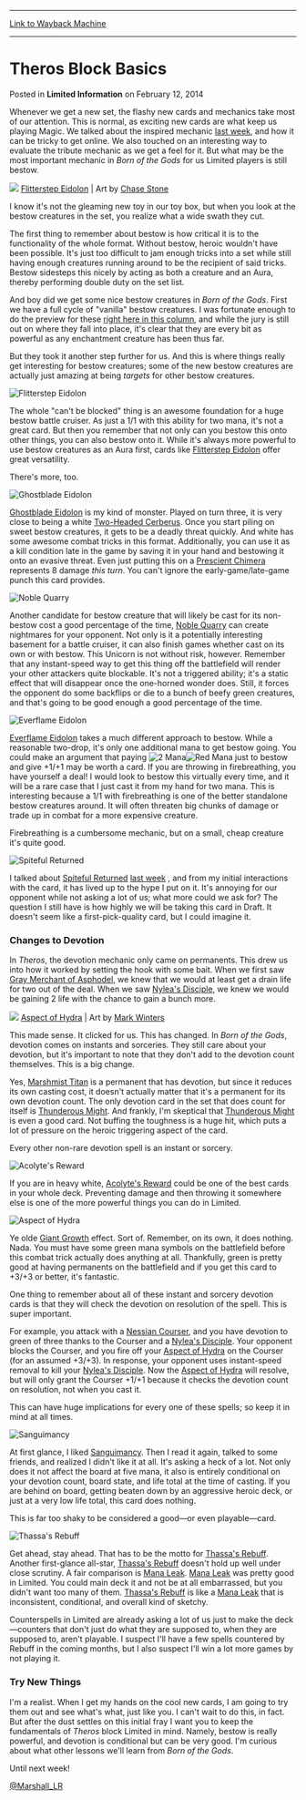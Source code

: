 
---
[Link to Wayback Machine](https://web.archive.org/web/20160724142214/http://magic.wizards.com/en/articles/archive/limited-information/theros-block-basics-2014-02-14)

[_metadata_:description]:- "Whenever we get a new set, the flashy new cards and mechanics take most of our attention. This is normal, as exciting new cards are what keep us playing Magic. We talked about the inspired mechanic last week, and how it can be tricky to get online. We also touched on an interesting way to evaluate the tribute mechanic as we get a feel for it. But what may be the most important mechanic in Born of the Gods for us Limited players is still bestow."
[_metadata_:generator]:- "Drupal 7 (http://drupal.org)"
[_metadata_:node]:- "154681"
[_metadata_:path_date]:- "2014-02-14"
[_metadata_:publish_date]:- "2014-02-12"
[_metadata_:source]:- "div-main-content"
[_metadata_:title]:- "Theros Block Basics"
[_metadata_:wayback_capture_timestamp]:- "2016-07-24 14:22:14"
[_metadata_:wayback_raw_url]:- "https://web.archive.org/web/20160724142214id_/http://magic.wizards.com/en/articles/archive/limited-information/theros-block-basics-2014-02-14"
[_metadata_:wayback_url]:- "http://magic.wizards.com/en/articles/archive/limited-information/theros-block-basics-2014-02-14"
---


Theros Block Basics
===================



 Posted in **Limited Information**
 on February 12, 2014 










Whenever we get a new set, the flashy new cards and mechanics take most of our attention. This is normal, as exciting new cards are what keep us playing Magic. We talked about the inspired mechanic [last week](http://archive.wizards.com/Magic/magazine/Article.aspx?x=mtg/daily/li/285), and how it can be tricky to get online. We also touched on an interesting way to evaluate the tribute mechanic as we get a feel for it. But what may be the most important mechanic in *Born of the Gods* for us Limited players is still bestow.


![](https://media.wizards.com/images/magic/daily/li/2014/li_wk06_286_cardarc_flitterstepeidolon.jpg)
[Flitterstep Eidolon](http://gatherer.wizards.com/Pages/Card/Details.aspx?name=Flitterstep+Eidolon) | Art by [Chase Stone](http://gatherer.wizards.com/pages/search/default.aspx?output=spoiler&method=visual&action=advanced&artist=%5B%22chase%20stone%22%5D)


I know it's not the gleaming new toy in our toy box, but when you look at the bestow creatures in the set, you realize what a wide swath they cut.


The first thing to remember about bestow is how critical it is to the functionality of the whole format. Without bestow, heroic wouldn't have been possible. It's just too difficult to jam enough tricks into a set while still having enough creatures running around to be the recipient of said tricks. Bestow sidesteps this nicely by acting as both a creature and an Aura, thereby performing double duty on the set list.


And boy did we get some nice bestow creatures in *Born of the Gods*. First we have a full cycle of "vanilla" bestow creatures. I was fortunate enough to do the preview for these [right here in this column](http://archive.wizards.com/Magic/magazine/Article.aspx?x=mtg/daily/li/283), and while the jury is still out on where they fall into place, it's clear that they are every bit as powerful as any enchantment creature has been thus far.


But they took it another step further for us. And this is where things really get interesting for bestow creatures; some of the new bestow creatures are actually just amazing at being *targets* for other bestow creatures.



![Flitterstep Eidolon](http://gatherer.wizards.com/Handlers/Image.ashx?size=small&type=card&name=Flitterstep%20Eidolon&options=)


The whole "can't be blocked" thing is an awesome foundation for a huge bestow battle cruiser. As just a 1/1 with this ability for two mana, it's not a great card. But then you remember that not only can you bestow this onto other things, you can also bestow onto it. While it's always more powerful to use bestow creatures as an Aura first, cards like [Flitterstep Eidolon](http://gatherer.wizards.com/Pages/Card/Details.aspx?name=Flitterstep+Eidolon) offer great versatility.


There's more, too.



![Ghostblade Eidolon](http://gatherer.wizards.com/Handlers/Image.ashx?size=small&type=card&name=Ghostblade%20Eidolon&options=)


[Ghostblade Eidolon](http://gatherer.wizards.com/Pages/Card/Details.aspx?name=Ghostblade+Eidolon) is my kind of monster. Played on turn three, it is very close to being a white [Two-Headed Cerberus](http://gatherer.wizards.com/Pages/Card/Details.aspx?name=Two-Headed+Cerberus). Once you start piling on sweet bestow creatures, it gets to be a deadly threat quickly. And white has some awesome combat tricks in this format. Additionally, you can use it as a kill condition late in the game by saving it in your hand and bestowing it onto an evasive threat. Even just putting this on a [Prescient Chimera](http://gatherer.wizards.com/Pages/Card/Details.aspx?name=Prescient+Chimera) represents 8 damage *this turn*. You can't ignore the early-game/late-game punch this card provides.



![Noble Quarry](http://gatherer.wizards.com/Handlers/Image.ashx?size=small&type=card&name=Noble%20Quarry&options=)


Another candidate for bestow creature that will likely be cast for its non-bestow cost a good percentage of the time, [Noble Quarry](http://gatherer.wizards.com/Pages/Card/Details.aspx?name=Noble+Quarry) can create nightmares for your opponent. Not only is it a potentially interesting basement for a battle cruiser, it can also finish games whether cast on its own or with bestow. This Unicorn is not without risk, however. Remember that any instant-speed way to get this thing off the battlefield will render your other attackers quite blockable. It's not a triggered ability; it's a static effect that will disappear once the one-horned wonder does. Still, it forces the opponent do some backflips or die to a bunch of beefy green creatures, and that's going to be good enough a good percentage of the time.



![Everflame Eidolon](http://gatherer.wizards.com/Handlers/Image.ashx?size=small&type=card&name=Everflame%20Eidolon&options=)


[Everflame Eidolon](http://gatherer.wizards.com/Pages/Card/Details.aspx?name=Everflame+Eidolon) takes a much different approach to bestow. While a reasonable two-drop, it's only one additional mana to get bestow going. You could make an argument that paying ![2 Mana](https://media.wizards.com/legacy/images/symbols/symbol_2_mana.gif)![Red Mana](https://media.wizards.com/legacy/images/symbols/red_mana.gif) just to bestow and give +1/+1 may be worth a card. If you are throwing in firebreathing, you have yourself a deal! I would look to bestow this virtually every time, and it will be a rare case that I just cast it from my hand for two mana. This is interesting because a 1/1 with firebreathing is one of the better standalone bestow creatures around. It will often threaten big chunks of damage or trade up in combat for a more expensive creature.


Firebreathing is a cumbersome mechanic, but on a small, cheap creature it's quite good.



![Spiteful Returned](http://gatherer.wizards.com/Handlers/Image.ashx?size=small&type=card&name=Spiteful%20Returned&options=)


I talked about [Spiteful Returned](http://gatherer.wizards.com/Pages/Card/Details.aspx?name=Spiteful+Returned) [last week](http://archive.wizards.com/Magic/magazine/Article.aspx?x=mtg/daily/li/285) , and from my initial interactions with the card, it has lived up to the hype I put on it. It's annoying for our opponent while not asking a lot of us; what more could we ask for? The question I still have is how highly we will be taking this card in Draft. It doesn't seem like a first-pick-quality card, but I could imagine it.



### Changes to Devotion



In *Theros*, the devotion mechanic only came on permanents. This drew us into how it worked by setting the hook with some bait. When we first saw [Gray Merchant of Asphodel](http://gatherer.wizards.com/Pages/Card/Details.aspx?name=Gray+Merchant+of+Asphodel), we knew that we would at least get a drain life for two out of the deal. When we saw [Nylea's Disciple](http://gatherer.wizards.com/Pages/Card/Details.aspx?name=Nylea%27s+Disciple), we knew we would be gaining 2 life with the chance to gain a bunch more.


![](https://media.wizards.com/images/magic/daily/li/2014/li_wk06_286_cardart_aspectofhydra.jpg)
[Aspect of Hydra](http://gatherer.wizards.com/Pages/Card/Details.aspx?name=Aspect+of+Hydra) | Art by [Mark Winters](http://gatherer.wizards.com/pages/search/default.aspx?output=spoiler&method=visual&action=advanced&artist=%5B%22mark%20winters%22%5D)


This made sense. It clicked for us. This has changed. In *Born of the Gods*, devotion comes on instants and sorceries. They still care about your devotion, but it's important to note that they don't add to the devotion count themselves. This is a big change.


Yes, [Marshmist Titan](http://gatherer.wizards.com/Pages/Card/Details.aspx?name=Marshmist+Titan) is a permanent that has devotion, but since it reduces its own casting cost, it doesn't actually matter that it's a permanent for its own devotion count. The only devotion card in the set that does count for itself is [Thunderous Might](http://gatherer.wizards.com/Pages/Card/Details.aspx?name=Thunderous+Might). And frankly, I'm skeptical that [Thunderous Might](http://gatherer.wizards.com/Pages/Card/Details.aspx?name=Thunderous+Might) is even a good card. Not buffing the toughness is a huge hit, which puts a lot of pressure on the heroic triggering aspect of the card.


Every other non-rare devotion spell is an instant or sorcery.



![Acolyte's Reward](http://gatherer.wizards.com/Handlers/Image.ashx?size=small&type=card&name=Acolyte%27s%20Reward&options=)


If you are in heavy white, [Acolyte's Reward](http://gatherer.wizards.com/Pages/Card/Details.aspx?name=Acolyte%27s+Reward) could be one of the best cards in your whole deck. Preventing damage and then throwing it somewhere else is one of the more powerful things you can do in Limited.



![Aspect of Hydra](http://gatherer.wizards.com/Handlers/Image.ashx?size=small&type=card&name=Aspect%20of%20Hydra&options=)


Ye olde [Giant Growth](http://gatherer.wizards.com/Pages/Card/Details.aspx?name=Giant+Growth) effect. Sort of. Remember, on its own, it does nothing. Nada. You must have some green mana symbols on the battlefield before this combat trick actually does anything at all. Thankfully, green is pretty good at having permanents on the battlefield and if you get this card to +3/+3 or better, it's fantastic.


One thing to remember about all of these instant and sorcery devotion cards is that they will check the devotion on resolution of the spell. This is super important.


For example, you attack with a [Nessian Courser](http://gatherer.wizards.com/Pages/Card/Details.aspx?name=Nessian+Courser), and you have devotion to green of three thanks to the Courser and a [Nylea's Disciple](http://gatherer.wizards.com/Pages/Card/Details.aspx?name=Nylea%27s+Disciple). Your opponent blocks the Courser, and you fire off your [Aspect of Hydra](http://gatherer.wizards.com/Pages/Card/Details.aspx?name=Aspect+of+Hydra) on the Courser (for an assumed +3/+3). In response, your opponent uses instant-speed removal to kill your [Nylea's Disciple](http://gatherer.wizards.com/Pages/Card/Details.aspx?name=Nylea%27s+Disciple). Now the [Aspect of Hydra](http://gatherer.wizards.com/Pages/Card/Details.aspx?name=Aspect+of+Hydra) will resolve, but will only grant the Courser +1/+1 because it checks the devotion count on resolution, not when you cast it.


This can have huge implications for every one of these spells; so keep it in mind at all times.



![Sanguimancy](http://gatherer.wizards.com/Handlers/Image.ashx?size=small&type=card&name=Sanguimancy&options=)


At first glance, I liked [Sanguimancy](http://gatherer.wizards.com/Pages/Card/Details.aspx?name=Sanguimancy). Then I read it again, talked to some friends, and realized I didn't like it at all. It's asking a heck of a lot. Not only does it not affect the board at five mana, it also is entirely conditional on your devotion count, board state, and life total at the time of casting. If you are behind on board, getting beaten down by an aggressive heroic deck, or just at a very low life total, this card does nothing.


This is far too shaky to be considered a good—or even playable—card.



![Thassa's Rebuff](http://gatherer.wizards.com/Handlers/Image.ashx?size=small&type=card&name=Thassa%27s%20Rebuff&options=)


Get ahead, stay ahead. That has to be the motto for [Thassa's Rebuff](http://gatherer.wizards.com/Pages/Card/Details.aspx?name=Thassa%27s+Rebuff). Another first-glance all-star, [Thassa's Rebuff](http://gatherer.wizards.com/Pages/Card/Details.aspx?name=Thassa%27s+Rebuff) doesn't hold up well under close scrutiny. A fair comparison is [Mana Leak](http://gatherer.wizards.com/Pages/Card/Details.aspx?name=Mana+Leak). [Mana Leak](http://gatherer.wizards.com/Pages/Card/Details.aspx?name=Mana+Leak) was pretty good in Limited. You could main deck it and not be at all embarrassed, but you didn't want too many of them. [Thassa's Rebuff](http://gatherer.wizards.com/Pages/Card/Details.aspx?name=Thassa%27s+Rebuff) is like a [Mana Leak](http://gatherer.wizards.com/Pages/Card/Details.aspx?name=Mana+Leak) that is inconsistent, conditional, and overall kind of sketchy.


Counterspells in Limited are already asking a lot of us just to make the deck—counters that don't just do what they are supposed to, when they are supposed to, aren't playable. I suspect I'll have a few spells countered by Rebuff in the coming months, but I also suspect I'll win a lot more games by not playing it.



### Try New Things



I'm a realist. When I get my hands on the cool new cards, I am going to try them out and see what's what, just like you. I can't wait to do this, in fact. But after the dust settles on this initial fray I want you to keep the fundamentals of *Theros* block Limited in mind. Namely, bestow is really powerful, and devotion is conditional but can be very good. I'm curious about what other lessons we'll learn from *Born of the Gods*.


Until next week!


[@Marshall\_LR](https://twitter.com/@Marshall_LR)







